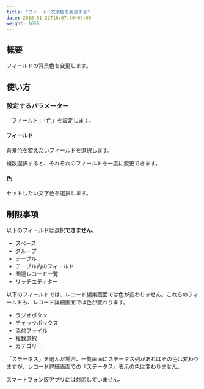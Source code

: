 ```yaml
---
title: "フィールド文字色を変更する"
date: 2018-01-22T16:07:50+09:00
weight: 1650
---
```


## 概要

フィールドの背景色を変更します。

## 使い方

### 設定するパラメーター

「フィールド」「色」を設定します。

#### フィールド

背景色を変えたいフィールドを選択します。

複数選択すると、それぞれのフィールドを一度に変更できます。

#### 色

セットしたい文字色を選択します。

## 制限事項

以下のフィールドは選択**できません**。

- スペース
- グループ
- テーブル
- テーブル内のフィールド
- 関連レコード一覧
- リッチエディター

以下のフィールドでは、レコード編集画面では色が変わりません。これらのフィールドも、レコード詳細画面では色が変わります。

- ラジオボタン
- チェックボックス
- 添付ファイル
- 複数選択
- カテゴリー

「ステータス」を選んだ場合、一覧画面にステータス列があればその色は変わりますが、レコード詳細画面での「ステータス」表示の色は変わりません。

スマートフォン版アプリには対応していません。